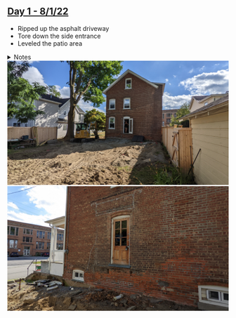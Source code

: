 ## [Day 1 - 8/1/22](./log/001.md)

- Ripped up the asphalt driveway
- Tore down the side entrance
- Leveled the patio area

<details>
<summary>Notes</summary>
They ripped up the asphalt on the driveway, tore down the side entrance steps, and leveled the area that used to be the backyard patio. Big piles of debris; a mountain of broken earth & rocks are left to be scooped up.
</details>

<img src="./img/001_a.jpg" alt="" loading="lazy"/>
<img src="./img/001_b.jpg" alt="" loading="lazy"/>
